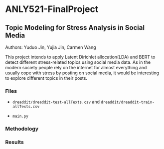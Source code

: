 # ANLY521-FinalProject

## Topic Modeling for Stress Analysis in Social Media
Authors: Yuduo Jin, Yujia Jin, Carmen Wang 

This project intends to apply Latent Dirichlet allocation(LDA) and BERT to detect different stress-related topics using social media data. As in the modern society people rely on the internet for almost everything and usually cope with stress by posting on social media, it would be interesting to explore different topics in their posts. 

### Files

* `dreaddit/dreaddit-test-allTexts.csv` and `dreaddit/dreaddit-train-allTexts.csv`

* `main.py`

### Methodology

### Results 
